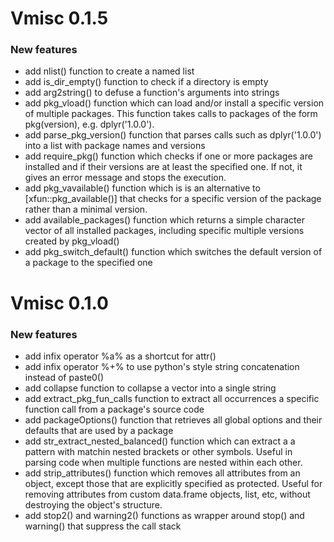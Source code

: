 # Vmisc 0.1.5

### New features
* add nlist() function to create a named list
* add is_dir_empty() function to check if a directory is empty
* add arg2string() to defuse a function's arguments into strings
* add pkg_vload() function which can load and/or install a specific version of multiple packages. This function takes calls to packages of the form pkg(version), e.g. dplyr('1.0.0').
* add parse_pkg_version() function that parses calls such as dplyr('1.0.0') into a list with package names and versions
* add require_pkg() function which checks if one or more packages are installed and if their versions are at least the specified one. If not, it gives an error message and stops the execution.
* add pkg_vavailable() function which is is an alternative to [xfun::pkg_available()] that checks for a specific version of the package rather than a minimal version. 
* add available_packages() function which returns a simple character vector of all installed packages, including specific multiple versions created by pkg_vload()
* add pkg_switch_default() function which switches the default version of a package to the specified one


# Vmisc 0.1.0

### New features
* add infix operator %a% as a shortcut for attr()
* add infix operator %+% to use python's style string concatenation instead of paste0()
* add collapse function to collapse a vector into a single string
* add extract_pkg_fun_calls function to extract all occurrences a specific function call from a package's source code
* add packageOptions() function that retrieves all global options and their defaults that are used by a package
* add str_extract_nested_balanced() function which can extract a a pattern with matchin nested brackets or other symbols. Useful in parsing code when multiple functions are nested within each other.
* add strip_attributes() function which removes all attributes from an object, except those that are explicitly specified as protected. Useful for removing attributes from custom data.frame objects, list, etc, without destroying the object's structure.
* add stop2() and warning2() functions as wrapper around stop() and warning() that suppress the call stack
